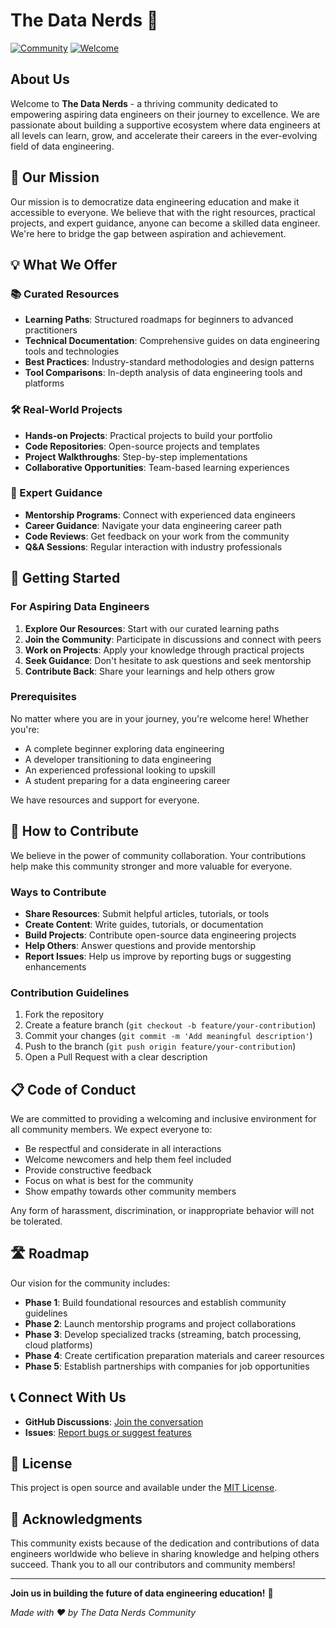 # The Data Nerds 🚀

[![Community](https://img.shields.io/badge/Community-Data%20Engineering-blue.svg)](https://github.com/The-Data-Nerds)
[![Welcome](https://img.shields.io/badge/Welcome-Aspiring%20Engineers-green.svg)](https://github.com/The-Data-Nerds)

## About Us

Welcome to **The Data Nerds** - a thriving community dedicated to empowering aspiring data engineers on their journey to excellence. We are passionate about building a supportive ecosystem where data engineers at all levels can learn, grow, and accelerate their careers in the ever-evolving field of data engineering.

## 🎯 Our Mission

Our mission is to democratize data engineering education and make it accessible to everyone. We believe that with the right resources, practical projects, and expert guidance, anyone can become a skilled data engineer. We're here to bridge the gap between aspiration and achievement.

## 💡 What We Offer

### 📚 Curated Resources
- **Learning Paths**: Structured roadmaps for beginners to advanced practitioners
- **Technical Documentation**: Comprehensive guides on data engineering tools and technologies
- **Best Practices**: Industry-standard methodologies and design patterns
- **Tool Comparisons**: In-depth analysis of data engineering tools and platforms

### 🛠️ Real-World Projects
- **Hands-on Projects**: Practical projects to build your portfolio
- **Code Repositories**: Open-source projects and templates
- **Project Walkthroughs**: Step-by-step implementations
- **Collaborative Opportunities**: Team-based learning experiences

### 🧭 Expert Guidance
- **Mentorship Programs**: Connect with experienced data engineers
- **Career Guidance**: Navigate your data engineering career path
- **Code Reviews**: Get feedback on your work from the community
- **Q&A Sessions**: Regular interaction with industry professionals

## 🚀 Getting Started

### For Aspiring Data Engineers

1. **Explore Our Resources**: Start with our curated learning paths
2. **Join the Community**: Participate in discussions and connect with peers
3. **Work on Projects**: Apply your knowledge through practical projects
4. **Seek Guidance**: Don't hesitate to ask questions and seek mentorship
5. **Contribute Back**: Share your learnings and help others grow

### Prerequisites

No matter where you are in your journey, you're welcome here! Whether you're:
- A complete beginner exploring data engineering
- A developer transitioning to data engineering
- An experienced professional looking to upskill
- A student preparing for a data engineering career

We have resources and support for everyone.

## 🤝 How to Contribute

We believe in the power of community collaboration. Your contributions help make this community stronger and more valuable for everyone.

### Ways to Contribute

- **Share Resources**: Submit helpful articles, tutorials, or tools
- **Create Content**: Write guides, tutorials, or documentation
- **Build Projects**: Contribute open-source data engineering projects
- **Help Others**: Answer questions and provide mentorship
- **Report Issues**: Help us improve by reporting bugs or suggesting enhancements

### Contribution Guidelines

1. Fork the repository
2. Create a feature branch (`git checkout -b feature/your-contribution`)
3. Commit your changes (`git commit -m 'Add meaningful description'`)
4. Push to the branch (`git push origin feature/your-contribution`)
5. Open a Pull Request with a clear description

## 📋 Code of Conduct

We are committed to providing a welcoming and inclusive environment for all community members. We expect everyone to:

- Be respectful and considerate in all interactions
- Welcome newcomers and help them feel included
- Provide constructive feedback
- Focus on what is best for the community
- Show empathy towards other community members

Any form of harassment, discrimination, or inappropriate behavior will not be tolerated.

## 🛣️ Roadmap

Our vision for the community includes:

- **Phase 1**: Build foundational resources and establish community guidelines
- **Phase 2**: Launch mentorship programs and project collaborations
- **Phase 3**: Develop specialized tracks (streaming, batch processing, cloud platforms)
- **Phase 4**: Create certification preparation materials and career resources
- **Phase 5**: Establish partnerships with companies for job opportunities

## 📞 Connect With Us

- **GitHub Discussions**: [Join the conversation](https://github.com/The-Data-Nerds/The-Data-Nerds/discussions)
- **Issues**: [Report bugs or suggest features](https://github.com/The-Data-Nerds/The-Data-Nerds/issues)

## 📄 License

This project is open source and available under the [MIT License](LICENSE).

## 🌟 Acknowledgments

This community exists because of the dedication and contributions of data engineers worldwide who believe in sharing knowledge and helping others succeed. Thank you to all our contributors and community members!

---

**Join us in building the future of data engineering education!** 💪

*Made with ❤️ by The Data Nerds Community*